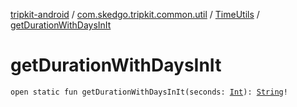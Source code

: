 [tripkit-android](../../index.md) / [com.skedgo.tripkit.common.util](../index.md) / [TimeUtils](index.md) / [getDurationWithDaysInIt](./get-duration-with-days-in-it.md)

# getDurationWithDaysInIt

`open static fun getDurationWithDaysInIt(seconds: `[`Int`](https://kotlinlang.org/api/latest/jvm/stdlib/kotlin/-int/index.html)`): `[`String`](https://kotlinlang.org/api/latest/jvm/stdlib/kotlin/-string/index.html)`!`
